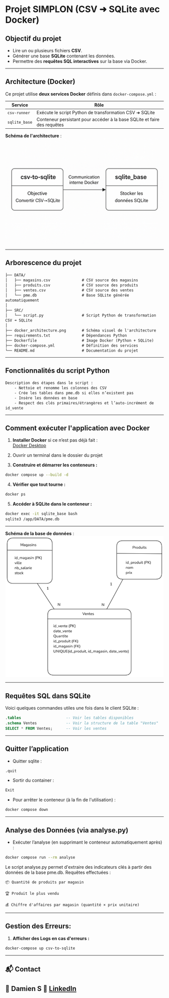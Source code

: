 # Projet SIMPLON (CSV ➜ SQLite avec Docker)

## Objectif du projet

- Lire un ou plusieurs fichiers **CSV**.
- Générer une base **SQLite** contenant les données.
- Permettre des **requêtes SQL interactives** sur la base via Docker.

---

## Architecture (Docker)

Ce projet utilise **deux services Docker** définis dans `docker-compose.yml` :

| Service       | Rôle                                                                     |
|---------------|--------------------------------------------------------------------------|
| `csv-runner`  | Exécute le script Python de transformation CSV ➜ SQLite                 |
| `sqlite_base` | Conteneur persistant pour accéder à la base SQLite et faire des requêtes |

**Schéma de l'architecture** :  
![Architecture Docker](docker_architecture.png)

---

##  Arborescence du projet
```
├── DATA/
│   ├── magasins.csv              # CSV source des magasins
│   ├── produits.csv              # CSV source des produits
│   ├── ventes.csv                # CSV source des ventes
│   └── pme.db                    # Base SQLite générée automatiquement
│
├── SRC/
│   └── script.py                 # Script Python de transformation CSV ➜ SQLite
│
├── docker_architecture.png       # Schéma visuel de l'architecture
├── requirements.txt              # Dépendances Python
├── Dockerfile                    # Image Docker (Python + SQLite)
├── docker-compose.yml            # Définition des services
└── README.md                     # Documentation du projet
```
---

##  Fonctionnalités du script Python

    Description des étapes dans le script :
        - Nettoie et renomme les colonnes des CSV
        - Crée les tables dans pme.db si elles n’existent pas
        - Insère les données en base
        - Respect des clés primaires/étrangères et l’auto-incrément de id_vente

---

##  Comment exécuter l'application avec Docker
1.  **Installer Docker** si ce n’est pas déjà fait :  
    [Docker Desktop](https://www.docker.com/products/docker-desktop)

2.  Ouvrir un terminal dans le dossier du projet

3.  **Construire et démarrer les conteneurs :**
```bash
docker compose up --build -d
```

4.  **Vérifier que tout tourne :**
```bash
docker ps
```

5.  **Accéder à SQLite dans le conteneur :**
```bash
docker exec -it sqlite_base bash
sqlite3 /app/DATA/pme.db
```

---

**Schéma de la base de données** :  
![MCD](MCD_pme.png)

---




## Requêtes SQL dans SQLite

Voici quelques commandes utiles une fois dans le client SQLite :

```sql
.tables                    -- Voir les tables disponibles
.schema Ventes             -- Voir la structure de la table "Ventes"
SELECT * FROM Ventes;      -- Voir les ventes
```
---

## Quitter l’application
- Quitter sqlite :
```bash
.quit
```
- Sortir du container :
```bash
Exit
```
- Pour arrêter le conteneur (à la fin de l'utilisation) :
```bash
docker compose down
```  

---

## Analyse des Données (via analyse.py)

- Exécuter l’analyse (en supprimant le conteneur automatiquement après) :
```bash
docker compose run --rm analyse
```

Le script analyse.py permet d'extraire des indicateurs clés à partir des données de la base pme.db.
Requêtes effectuées :

    📦 Quantité de produits par magasin

    🏆 Produit le plus vendu

    💰 Chiffre d'affaires par magasin (quantité × prix unitaire)


---

## Gestion des Erreurs:
1. **Afficher des Logs en cas d'erreurs :**
```bash
docker-compose up csv-to-sqlite
```
---
## 📬 Contact

👤 Damien S
🔗 [LinkedIn](https://www.linkedin.com/in/damien-schaeffer-45a59821b/)
---